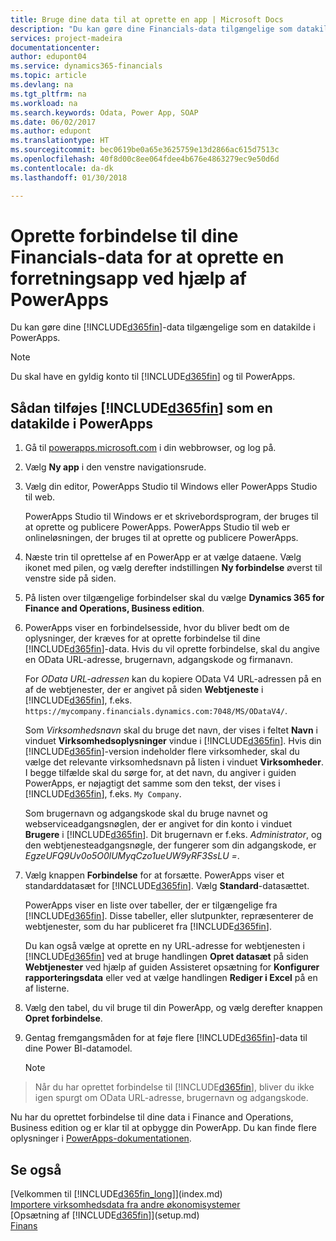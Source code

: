 ```yaml
---
title: Bruge dine data til at oprette en app | Microsoft Docs
description: "Du kan gøre dine Financials-data tilgængelige som datakilde og angive en OData URL-adresse til dine webtjenester for at oprette en forretningsapp ved hjælp af PowerApps."
services: project-madeira
documentationcenter: 
author: edupont04
ms.service: dynamics365-financials
ms.topic: article
ms.devlang: na
ms.tgt_pltfrm: na
ms.workload: na
ms.search.keywords: Odata, Power App, SOAP
ms.date: 06/02/2017
ms.author: edupont
ms.translationtype: HT
ms.sourcegitcommit: bec0619be0a65e3625759e13d2866ac615d7513c
ms.openlocfilehash: 40f8d00c8ee064fdee4b676e4863279ec9e50d6d
ms.contentlocale: da-dk
ms.lasthandoff: 01/30/2018

---
```

# <a name="connecting-to-your-financials-data-to-build-a-business-app-using-powerapps"></a>Oprette forbindelse til dine Financials-data for at oprette en forretningsapp ved hjælp af PowerApps
Du kan gøre dine [!INCLUDE[d365fin](includes/d365fin_md.md)]-data tilgængelige som en datakilde i PowerApps.  

> [!NOTE]  
>   Du skal have en gyldig konto til [!INCLUDE[d365fin](includes/d365fin_md.md)] og til PowerApps.  

## <a name="to-add-included365finincludesd365finmdmd-as-a-data-source-in-powerapps"></a>Sådan tilføjes [!INCLUDE[d365fin](includes/d365fin_md.md)] som en datakilde i PowerApps
1. Gå til [powerapps.microsoft.com](https://powerapps.microsoft.com/en-us/) i din webbrowser, og log på.
2. Vælg **Ny app** i den venstre navigationsrude.
3. Vælg din editor, PowerApps Studio til Windows eller PowerApps Studio til web.

   PowerApps Studio til Windows er et skrivebordsprogram, der bruges til at oprette og publicere PowerApps. PowerApps Studio til web er onlineløsningen, der bruges til at oprette og publicere PowerApps.
4. Næste trin til oprettelse af en PowerApp er at vælge dataene. Vælg ikonet med pilen, og vælg derefter indstillingen **Ny forbindelse** øverst til venstre side på siden.
5. På listen over tilgængelige forbindelser skal du vælge **Dynamics 365 for Finance and Operations, Business edition**.
6. PowerApps viser en forbindelsesside, hvor du bliver bedt om de oplysninger, der kræves for at oprette forbindelse til dine [!INCLUDE[d365fin](includes/d365fin_md.md)]-data. Hvis du vil oprette forbindelse, skal du angive en OData URL-adresse, brugernavn, adgangskode og firmanavn.

   For *OData URL-adressen* kan du kopiere OData V4 URL-adressen på en af de webtjenester, der er angivet på siden **Webtjeneste** i [!INCLUDE[d365fin](includes/d365fin_md.md)], f.eks. `https://mycompany.financials.dynamics.com:7048/MS/ODataV4/`.  

   Som *Virksomhedsnavn* skal du bruge det navn, der vises i feltet **Navn** i vinduet **Virksomhedsoplysninger** vindue i [!INCLUDE[d365fin](includes/d365fin_md.md)]. Hvis din [!INCLUDE[d365fin](includes/d365fin_md.md)]-version indeholder flere virksomheder, skal du vælge det relevante virksomhedsnavn på listen i vinduet **Virksomheder**. I begge tilfælde skal du sørge for, at det navn, du angiver i guiden PowerApps, er nøjagtigt det samme som den tekst, der vises i [!INCLUDE[d365fin](includes/d365fin_md.md)], f.eks. `My Company`.

   Som brugernavn og adgangskode skal du bruge navnet og webserviceadgangsnøglen, der er angivet for din konto i vinduet **Brugere** i [!INCLUDE[d365fin](includes/d365fin_md.md)]. Dit brugernavn er f.eks. *Administrator*, og den webtjenesteadgangsnøgle, der fungerer som din adgangskode, er *EgzeUFQ9Uv0o5O0lUMyqCzo1ueUW9yRF3SsLU =*.
7. Vælg knappen **Forbindelse** for at forsætte. PowerApps viser et standarddatasæt for [!INCLUDE[d365fin](includes/d365fin_md.md)]. Vælg **Standard**-datasættet.

   PowerApps viser en liste over tabeller, der er tilgængelige fra [!INCLUDE[d365fin](includes/d365fin_md.md)]. Disse tabeller, eller slutpunkter, repræsenterer de webtjenester, som du har publiceret fra [!INCLUDE[d365fin](includes/d365fin_md.md)].

   Du kan også vælge at oprette en ny URL-adresse for webtjenesten i [!INCLUDE[d365fin](includes/d365fin_md.md)] ved at bruge handlingen **Opret datasæt** på siden **Webtjenester** ved hjælp af guiden Assisteret opsætning for **Konfigurer rapporteringsdata** eller ved at vælge handlingen **Rediger i Excel** på en af listerne.
8. Vælg den tabel, du vil bruge til din PowerApp, og vælg derefter knappen **Opret forbindelse**.
9. Gentag fremgangsmåden for at føje flere [!INCLUDE[d365fin](includes/d365fin_md.md)]-data til dine Power BI-datamodel.

   > [!NOTE]  
>    Når du har oprettet forbindelse til [!INCLUDE[d365fin](includes/d365fin_md.md)], bliver du ikke igen spurgt om OData URL-adresse, brugernavn og adgangskode.

Nu har du oprettet forbindelse til dine data i Finance and Operations, Business edition og er klar til at opbygge din PowerApp. Du kan finde flere oplysninger i [PowerApps-dokumentationen](https://powerapps.microsoft.com/tutorials/getting-started/).

## <a name="see-also"></a>Se også
[Velkommen til [!INCLUDE[d365fin_long](includes/d365fin_long_md.md)]](index.md)  
[Importere virksomhedsdata fra andre økonomisystemer](upload-data.md)  
[Opsætning af [!INCLUDE[d365fin](includes/d365fin_md.md)]](setup.md)  
[Finans](finance.md)  

